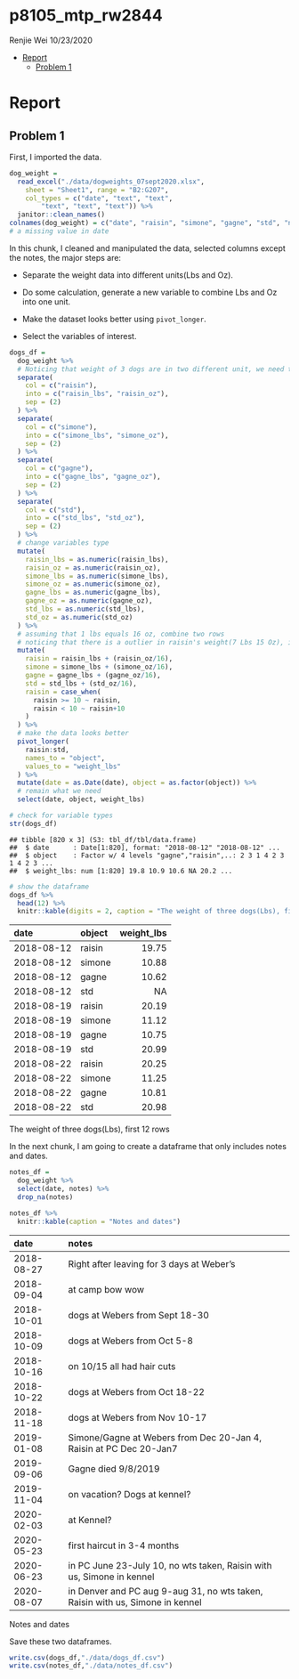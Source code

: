 p8105\_mtp\_rw2844
================
Renjie Wei
10/23/2020

  - [Report](#report)
      - [Problem 1](#problem-1)

# Report

## Problem 1

First, I imported the data.

``` r
dog_weight = 
  read_excel("./data/dogweights_07sept2020.xlsx", 
    sheet = "Sheet1", range = "B2:G207", 
    col_types = c("date", "text", "text", 
        "text", "text", "text")) %>% 
  janitor::clean_names() 
colnames(dog_weight) = c("date", "raisin", "simone", "gagne", "std", "notes")
# a missing value in date
```

In this chunk, I cleaned and manipulated the data, selected columns
except the notes, the major steps are:

  - Separate the weight data into different units(Lbs and Oz).

  - Do some calculation, generate a new variable to combine Lbs and Oz
    into one unit.

  - Make the dataset looks better using `pivot_longer`.

  - Select the variables of interest.

<!-- end list -->

``` r
dogs_df = 
  dog_weight %>%
  # Noticing that weight of 3 dogs are in two different unit, we need to split it into two columns
  separate(
    col = c("raisin"),
    into = c("raisin_lbs", "raisin_oz"),
    sep = (2)
  ) %>% 
  separate(
    col = c("simone"),
    into = c("simone_lbs", "simone_oz"),
    sep = (2)
  ) %>% 
  separate(
    col = c("gagne"),
    into = c("gagne_lbs", "gagne_oz"),
    sep = (2)
  ) %>% 
  separate(
    col = c("std"),
    into = c("std_lbs", "std_oz"),
    sep = (2)
  ) %>% 
  # change variables type
  mutate(
    raisin_lbs = as.numeric(raisin_lbs),
    raisin_oz = as.numeric(raisin_oz),
    simone_lbs = as.numeric(simone_lbs),
    simone_oz = as.numeric(simone_oz),
    gagne_lbs = as.numeric(gagne_lbs),
    gagne_oz = as.numeric(gagne_oz),
    std_lbs = as.numeric(std_lbs),
    std_oz = as.numeric(std_oz)
  ) %>% 
  # assuming that 1 lbs equals 16 oz, combine two rows
  # noticing that there is a outlier in raisin's weight(7 Lbs 15 Oz), it might be a typo, I'm gonna to fix it
  mutate(
    raisin = raisin_lbs + (raisin_oz/16),
    simone = simone_lbs + (simone_oz/16), 
    gagne = gagne_lbs + (gagne_oz/16),
    std = std_lbs + (std_oz/16),
    raisin = case_when(
      raisin >= 10 ~ raisin,
      raisin < 10 ~ raisin+10
    )
  ) %>% 
  # make the data looks better
  pivot_longer(
    raisin:std,
    names_to = "object",
    values_to = "weight_lbs"
  ) %>% 
  mutate(date = as.Date(date), object = as.factor(object)) %>% 
  # remain what we need
  select(date, object, weight_lbs)

# check for variable types
str(dogs_df)
```

    ## tibble [820 x 3] (S3: tbl_df/tbl/data.frame)
    ##  $ date      : Date[1:820], format: "2018-08-12" "2018-08-12" ...
    ##  $ object    : Factor w/ 4 levels "gagne","raisin",..: 2 3 1 4 2 3 1 4 2 3 ...
    ##  $ weight_lbs: num [1:820] 19.8 10.9 10.6 NA 20.2 ...

``` r
# show the dataframe
dogs_df %>% 
  head(12) %>% 
  knitr::kable(digits = 2, caption = "The weight of three dogs(Lbs), first 12 rows")
```

| date       | object | weight\_lbs |
| :--------- | :----- | ----------: |
| 2018-08-12 | raisin |       19.75 |
| 2018-08-12 | simone |       10.88 |
| 2018-08-12 | gagne  |       10.62 |
| 2018-08-12 | std    |          NA |
| 2018-08-19 | raisin |       20.19 |
| 2018-08-19 | simone |       11.12 |
| 2018-08-19 | gagne  |       10.75 |
| 2018-08-19 | std    |       20.99 |
| 2018-08-22 | raisin |       20.25 |
| 2018-08-22 | simone |       11.25 |
| 2018-08-22 | gagne  |       10.81 |
| 2018-08-22 | std    |       20.98 |

The weight of three dogs(Lbs), first 12 rows

In the next chunk, I am going to create a dataframe that only includes
notes and dates.

``` r
notes_df = 
  dog_weight %>% 
  select(date, notes) %>% 
  drop_na(notes)

notes_df %>% 
  knitr::kable(caption = "Notes and dates")
```

| date       | notes                                                                         |
| :--------- | :---------------------------------------------------------------------------- |
| 2018-08-27 | Right after leaving for 3 days at Weber’s                                     |
| 2018-09-04 | at camp bow wow                                                               |
| 2018-10-01 | dogs at Webers from Sept 18-30                                                |
| 2018-10-09 | dogs at Webers from Oct 5-8                                                   |
| 2018-10-16 | on 10/15 all had hair cuts                                                    |
| 2018-10-22 | dogs at Webers from Oct 18-22                                                 |
| 2018-11-18 | dogs at Webers from Nov 10-17                                                 |
| 2019-01-08 | Simone/Gagne at Webers from Dec 20-Jan 4, Raisin at PC Dec 20-Jan7            |
| 2019-09-06 | Gagne died 9/8/2019                                                           |
| 2019-11-04 | on vacation? Dogs at kennel?                                                  |
| 2020-02-03 | at Kennel?                                                                    |
| 2020-05-23 | first haircut in 3-4 months                                                   |
| 2020-06-23 | in PC June 23-July 10, no wts taken, Raisin with us, Simone in kennel         |
| 2020-08-07 | in Denver and PC aug 9-aug 31, no wts taken, Raisin with us, Simone in kennel |

Notes and dates

Save these two dataframes.

``` r
write.csv(dogs_df,"./data/dogs_df.csv")
write.csv(notes_df,"./data/notes_df.csv")
```
